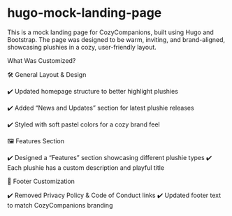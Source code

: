 # hugo-mock-landing-page    

This is a mock landing page for CozyCompanions, built using Hugo and Bootstrap. The page was designed to be warm, inviting, and brand-aligned, showcasing plushies in a cozy, user-friendly layout.

What Was Customized?

🛠 General Layout & Design

✔️ Updated homepage structure to better highlight plushies

✔️ Added “News and Updates” section for latest plushie releases

✔️ Styled with soft pastel colors for a cozy brand feel

🖼️ Features Section

✔️ Designed a “Features” section showcasing different plushie types
✔️ Each plushie has a custom description and playful title

🔗 Footer Customization

✔️ Removed Privacy Policy & Code of Conduct links
✔️ Updated footer text to match CozyCompanions branding
